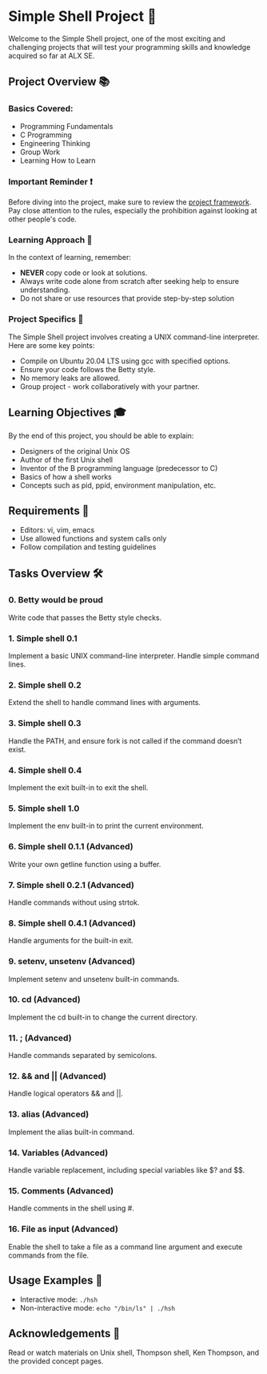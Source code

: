 # Simple Shell Project 🚀

Welcome to the Simple Shell project, one of the most exciting and challenging projects that will test your programming skills and knowledge acquired so far at ALX SE.

## Project Overview 📚

### Basics Covered:
- Programming Fundamentals
- C Programming
- Engineering Thinking
- Group Work
- Learning How to Learn

### Important Reminder ❗
Before diving into the project, make sure to review the [project framework](https://intranet.alxswe.com/concepts/559). Pay close attention to the rules, especially the prohibition against looking at other people's code.

### Learning Approach 🧠
In the context of learning, remember:
- **NEVER** copy code or look at solutions.
- Always write code alone from scratch after seeking help to ensure understanding.
- Do not share or use resources that provide step-by-step solution
### Project Specifics 📖
The Simple Shell project involves creating a UNIX command-line interpreter. Here are some key points:

- Compile on Ubuntu 20.04 LTS using gcc with specified options.
- Ensure your code follows the Betty style.
- No memory leaks are allowed.
- Group project - work collaboratively with your partner.

## Learning Objectives 🎓
By the end of this project, you should be able to explain:

- Designers of the original Unix OS
- Author of the first Unix shell
- Inventor of the B programming language (predecessor to C)
- Basics of how a shell works
- Concepts such as pid, ppid, environment manipulation, etc.

## Requirements 📝
- Editors: vi, vim, emacs
- Use allowed functions and system calls only
- Follow compilation and testing guidelines

## Tasks Overview 🛠️
### 0. Betty would be proud
Write code that passes the Betty style checks.

### 1. Simple shell 0.1
Implement a basic UNIX command-line interpreter. Handle simple command lines.

### 2. Simple shell 0.2
Extend the shell to handle command lines with arguments.

### 3. Simple shell 0.3
Handle the PATH, and ensure fork is not called if the command doesn’t exist.

### 4. Simple shell 0.4
Implement the exit built-in to exit the shell.

### 5. Simple shell 1.0
Implement the env built-in to print the current environment.

### 6. Simple shell 0.1.1 (Advanced)
Write your own getline function using a buffer.

### 7. Simple shell 0.2.1 (Advanced)
Handle commands without using strtok.

### 8. Simple shell 0.4.1 (Advanced)
Handle arguments for the built-in exit.

### 9. setenv, unsetenv (Advanced)
Implement setenv and unsetenv built-in commands.

### 10. cd (Advanced)
Implement the cd built-in to change the current directory.

### 11. ; (Advanced)
Handle commands separated by semicolons.

### 12. && and || (Advanced)
Handle logical operators && and ||.

### 13. alias (Advanced)
Implement the alias built-in command.

### 14. Variables (Advanced)
Handle variable replacement, including special variables like $? and $$.

### 15. Comments (Advanced)
Handle comments in the shell using #.

### 16. File as input (Advanced)
Enable the shell to take a file as a command line argument and execute commands from the file.

## Usage Examples 🚀
- Interactive mode: `./hsh`
- Non-interactive mode: `echo "/bin/ls" | ./hsh`

## Acknowledgements 🙌
Read or watch materials on Unix shell, Thompson shell, Ken Thompson, and the provided concept pages.


